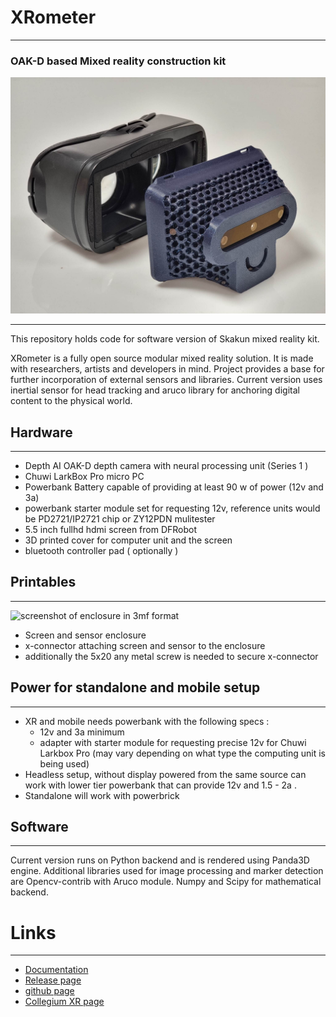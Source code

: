 # XRometer
---
### OAK-D based Mixed reality construction kit

![Photo of a assembled Skakun XR Moduel](/img/skakun_1.jpg)

---

This repository holds code for software version of Skakun mixed reality kit.

XRometer is a fully open source modular mixed reality solution. It is made with researchers, artists and developers in mind. Project provides a base for further incorporation of external sensors and libraries. 
Current version uses inertial sensor for head tracking and aruco library for anchoring digital content to the physical world.  

## Hardware
---

- Depth AI OAK-D depth camera with neural processing unit (Series 1 )
- Chuwi LarkBox Pro micro PC 
- Powerbank Battery capable of providing at least 90 w of power (12v and 3a)
- powerbank starter module set for requesting 12v, reference units would be PD2721/IP2721 chip or ZY12PDN mulitester
- 5.5 inch fullhd hdmi screen from DFRobot
- 3D printed cover for computer unit and the screen
- bluetooth controller pad ( optionally )

## Printables
--- 
![screenshot of enclosure in 3mf format](/img/enclosure_2.jpg)
- Screen and sensor enclosure 
- x-connector attaching screen and sensor to the enclosure
- additionally the 5x20 any metal screw is needed to secure x-connector

## Power for standalone and mobile setup
--- 

- XR and mobile needs powerbank with the following specs :
  - 12v and 3a minimum 
  - adapter with starter module for requesting precise 12v for Chuwi Larkbox Pro (may vary depending on what type the computing unit is being used)
- Headless setup, without display powered from the same source can work with lower tier powerbank that can provide 12v and 1.5 - 2a .
- Standalone will work with powerbrick  

## Software
---
Current version runs on Python backend and is rendered using Panda3D engine.
Additional libraries used for image processing and marker detection are Opencv-contrib with Aruco module. Numpy and Scipy for mathematical backend. 

# Links 
---

- [Documentation](https://instytutxr.github.io/XRometer/index.html)
- [Release page](https://github.com/InstytutXR/XRometer/releases)
- [github page](https://github.com/InstytutXR/XRometer)
- [Collegium XR page](https://instytutxr.github.io/XRometer/index.html)
